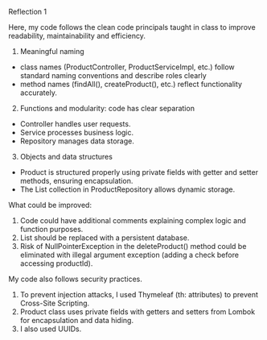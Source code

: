 Reflection 1

Here, my code follows the clean code principals taught in class to improve readability, maintainability and efficiency.

1. Meaningful naming 
- class names (ProductController, ProductServiceImpl, etc.) follow standard naming conventions and describe roles clearly
- method names (findAll(), createProduct(), etc.) reflect functionality accurately.
2. Functions and modularity: code has clear separation 
- Controller handles user requests.
- Service processes business logic.
- Repository manages data storage.
3. Objects and data structures
- Product is structured properly using private fields with getter and setter methods, ensuring encapsulation.
- The List<Product> collection in ProductRepository allows dynamic storage.

What could be improved:
1. Code could have additional comments explaining complex logic and function purposes.
2. List<Product> should be replaced with a persistent database.
3. Risk of NullPointerException in the deleteProduct() method could be eliminated with illegal argument exception (adding a check before accessing productId).

My code also follows security practices.
1. To prevent injection attacks, I used Thymeleaf (th: attributes) to prevent Cross-Site Scripting.
2. Product class uses private fields with getters and setters from Lombok for encapsulation and data hiding.
3. I also used UUIDs.